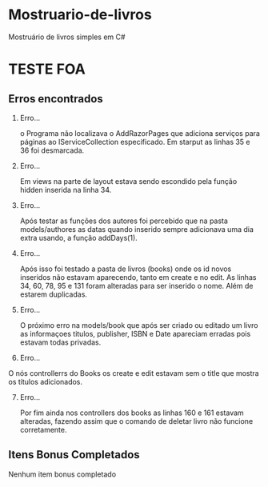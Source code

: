 # Mostruario-de-livros
Mostruário de livros simples em C#
# TESTE FOA

## Erros encontrados

1. Erro...

	o Programa não localizava o AddRazorPages que adiciona serviços para páginas ao IServiceCollection especificado. Em starput as linhas 35 e 36 foi desmarcada.

2. Erro...

	Em views na parte de layout estava sendo escondido pela função hidden inserida na linha 34.

3. Erro...

	Após testar as funções dos autores foi percebido que na pasta models/authores as datas quando inserido sempre adicionava uma dia extra usando, a função addDays(1).		

4. Erro...

	Após isso foi testado a pasta de livros (books) onde os id novos inseridos não estavam aparecendo,
tanto em create e no edit. As linhas 34, 60, 78, 95 e 131 foram alteradas para ser inserido o nome. Além de estarem duplicadas.

5. Erro...
	
	O próximo erro na models/book que após ser criado ou editado um livro 
as informaçoes titulos, publisher, ISBN e Date apareciam erradas pois estavam todas privadas.

6. Erro...

  O nós controllerrs do Books os create e edit estavam sem o title que mostra os títulos adicionados.

7. Erro...
	
	Por fim ainda nos controllers dos books as linhas 160 e 161 estavam alteradas, 
 fazendo assim que o comando de deletar livro não funcione corretamente. 
	
## Itens Bonus Completados
 Nenhum item bonus completado
